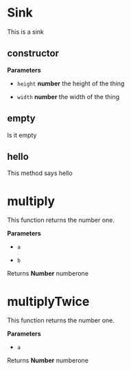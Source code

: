 # Sink

This is a sink


## constructor




**Parameters**

-   `height` **number** the height of the thing

-   `width` **number** the width of the thing




## empty

Is it empty




## hello

This method says hello





# multiply

This function returns the number one.


**Parameters**

-   `a`  

-   `b`  



Returns **Number** numberone




# multiplyTwice

This function returns the number one.


**Parameters**

-   `a`  



Returns **Number** numberone




